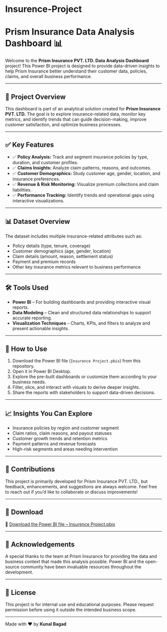 # Insurence-Project
# Prism Insurance Data Analysis Dashboard 📊

Welcome to the **Prism Insurance PVT. LTD. Data Analysis Dashboard** project! This Power BI project is designed to provide data-driven insights to help Prism Insurance better understand their customer data, policies, claims, and overall business performance.

---

## 📂 Project Overview

This dashboard is part of an analytical solution created for **Prism Insurance PVT. LTD.** The goal is to explore insurance-related data, monitor key metrics, and identify trends that can guide decision-making, improve customer satisfaction, and optimize business processes.

---

## ✅ Key Features

- ✅ **Policy Analysis:** Track and segment insurance policies by type, duration, and customer profiles.
- ✅ **Claims Insights:** Analyze claim patterns, reasons, and outcomes.
- ✅ **Customer Demographics:** Study customer age, gender, location, and insurance preferences.
- ✅ **Revenue & Risk Monitoring:** Visualize premium collections and claim liabilities.
- ✅ **Performance Tracking:** Identify trends and operational gaps using interactive visualizations.

---

## 📊 Dataset Overview

The dataset includes multiple insurance-related attributes such as:

- Policy details (type, tenure, coverage)
- Customer demographics (age, gender, location)
- Claim details (amount, reason, settlement status)
- Payment and premium records
- Other key insurance metrics relevant to business performance

---

## 🛠️ Tools Used

- **Power BI** – For building dashboards and providing interactive visual reports.
- **Data Modeling** – Clean and structured data relationships to support accurate reporting.
- **Visualization Techniques** – Charts, KPIs, and filters to analyze and present actionable insights.

---

## 🚀 How to Use

1. Download the Power BI file (`Insurence Project.pbix`) from this repository.
2. Open it in Power BI Desktop.
3. Explore the pre-built dashboards or customize them according to your business needs.
4. Filter, slice, and interact with visuals to derive deeper insights.
5. Share the reports with stakeholders to support data-driven decisions.

---

## 📈 Insights You Can Explore

- Insurance policies by region and customer segment
- Claim ratios, claim reasons, and payout statuses
- Customer growth trends and retention metrics
- Payment patterns and revenue forecasts
- High-risk segments and areas needing intervention

---

## 🤝 Contributions

This project is primarily developed for Prism Insurance PVT. LTD., but feedback, enhancements, and suggestions are always welcome. Feel free to reach out if you’d like to collaborate or discuss improvements!

---

## 📂 Download

🔗 [Download the Power BI file – Insurence Project.pbix](./Insurence%20Project.pbix)

---

## 📢 Acknowledgements

A special thanks to the team at Prism Insurance for providing the data and business context that made this analysis possible. Power BI and the open-source community have been invaluable resources throughout the development.

---

## 📜 License

This project is for internal use and educational purposes. Please request permission before using it outside the intended business scope.

---

Made with ❤️ by **Kunal Bagad**
